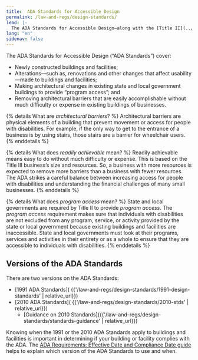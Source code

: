 ```yaml
---
title:  ADA Standards for Accessible Design
permalink: /law-and-regs/design-standards/
lead: |-
  The ADA Standards for Accessible Design—along with the [Title II](../law-and-regs/title-ii-2010-regulations/) and [Title III](../law-and-regs/title-iii-regulations/) regulations—say what is required for a building or facility to be physically accessible to people with disabilities.
lang: "en"
sidenav: false
---
```


The ADA Standards for Accessible Design (“ADA Standards”) cover:
- Newly constructed buildings and facilities;
- Alterations—such as, renovations and other changes that affect usability—made to
buildings and facilities;
- Making architectural changes in existing state and local government buildings to provide “program access”; and
- Removing architectural barriers that are easily accomplishable without much difficulty
or expense in existing buildings of businesses.

{% details What are <em>architectural barriers</em>? %}
Architectural barriers are physical elements of a building that prevent movement or access for people with disabilities. For example, if the only way to get to the entrance of a business is by using stairs, those stairs are a barrier for wheelchair users.
{% enddetails %}

{% details What does <em>readily achievable</em> mean? %}
Readily achievable means easy to do without much difficulty or expense. This is based on the Title III business’s size and resources. So, a business with more resources is expected to remove more barriers than a business with fewer resources. The ADA strikes a careful balance between increasing access for people with disabilities and understanding the financial challenges of many small businesses.
{% enddetails %}

{% details What does <em>program access</em> mean? %}
State and local governments are required by Title II to provide *program access*. The *program access* requirement makes sure that individuals with disabilities are not excluded from any program, service, or activity provided by the state or local government because existing buildings and facilities are inaccessible. State and local governments must look at their programs, services and activities in their entirety or as a whole to ensure that they are accessible to individuals with disabilities.
{% enddetails %}

## Versions of the ADA Standards

There are two versions on the ADA Standards:

- [1991 ADA Standards]( {{'/law-and-regs/design-standards/1991-design-standards' | relative_url}})
- [2010 ADA Standards]( {{'/law-and-regs/design-standards/2010-stds' | relative_url}})
  - [Guidance on 2010 Standards]({{'/law-and-regs/design-standards/standards-guidance' | relative_url}})

Knowing when the 1991 or the 2010 ADA Standards apply to buildings and facilities is important in determining if your building or facility complies with the ADA. The [ADA Requirements: Effective Date and Compliance Date guide](https://www.ada.gov/revised_effective_dates-2010.htm) helps to explain which version of the ADA Standards to use and when.
